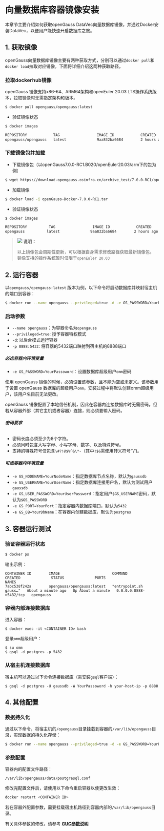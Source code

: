 # 向量数据库容器镜像安装
本章节主要介绍如何获取openGauss DataVec向量数据库镜像，并通过Docker安装DataVec，以便用户能快速开启数据库之旅。

## 1. 获取镜像
openGauss向量数据库镜像主要有两种获取方式，分别可以通过`docker pull`和`docker load`拉取对应镜像，下面将详细介绍这两种获取路径。
### 拉取dockerhub镜像
openGauss 镜像支持x86-64、ARM64架构和openEuler 20.03 LTS操作系统版本，拉取镜像时无需指定架构和版本。

```bash
$ docker pull opengauss/opengauss:latest
```
- 验证镜像状态
```bash
$ docker images

REPOSITORY            TAG                 IMAGE ID            CREATED             SIZE
opengauss/opengauss   latest              9aa832ba6684        2 hours ago         1.44GB
```

### 下载镜像包并加载
- 下载镜像包（以openGauss7.0.0-RC1.B020/openEuler20.03/arm下的包为例）
``` bash
$ wget https://download-opengauss.osinfra.cn/archive_test/7.0.0-RC1/openGauss7.0.0-RC1.B020/openEuler20.03/arm/openGauss-Docker-7.0.0-RC1.tar
```
- 加载镜像
``` bash
$ docker load -i openGauss-Docker-7.0.0-RC1.tar
```
- 验证镜像状态
```bash
$ docker images

REPOSITORY          TAG                 IMAGE ID            CREATED             SIZE
opengauss          latest              9aa832ba6684        2 hours ago         1.44GB
```
>![](public_sys-resources/icon-note.gif) **说明：**
> 
> 以上镜像包会周期性更新，可以根据自身需求修改路径获取最新镜像包。<br>
> 镜像支持的操作系统暂时仅限于`openEuler 20.03`


## 2. 运行容器
以`opengauss/opengauss:latest` 版本为例，以下命令将启动数据库并映射宿主机的端口到容器：
```bash
$ docker run --name opengauss --privileged=true -d -e GS_PASSWORD=YourPassoword -p 8888:5432 opengauss/opengauss:latest
```

### 启动参数
-   `--name opengauss`：为容器命名为`opengauss`
-   `--privileged=true`: 授予容器特权模式
-   `-d`: 以后台模式运行容器
-   `-p 8888:5432`: 将容器的5432端口映射到宿主机的8888端口

##### 必选容器内环境变量
-   `-e GS_PASSWORD=YourPassoword`：设置数据库超级用户`omm`密码

使用 openGauss 镜像的时候，必须设置该参数，且不能为空或未定义。该参数用于设置 openGauss 数据库的超级用户`omm`。安装过程中将默认创建omm超级用户，该用户名目前无法更改。

openGauss 镜像配置了本地信任机制，因此在容器内连接数据库时无需密码，但若从容器外部（其它主机或者容器）连接，则必须要输入密码。

###### **密码要求**

-   密码长度必须至少为8个字符。
-   必须同时包含大写字母、小写字母、数字、以及特殊符号。
-   支持的特殊符号仅包含`\#?!@$%^&\*-`（其中`!$&`需使用转义符号”\“)。

##### 可选容器内环境变量
-   `-e GS_NODENAME=YourNodeName`：指定数据库节点名称，默认为`gaussdb`
-   `-e GS_USERNAME=YourUserName`：指定数据库连接用户名，默认为测试用户`gaussdb`
-   `-e GS_USER_PASSWORD=YourUserPassword`：指定用户`$GS_USERNAME`密码，默认为`$GS_PASSWORD`
-   `-e GS_PORT=YourPort`：指定容器内数据库端口，默认为`5432`
-   `-e GS_DB=YourDbName`：在容器内创建数据库，默认为`postgres`



## 3. 容器运行测试
### 验证容器运行状态
```bash
$ docker ps 
```
输出示例：
```
CONTAINER ID        IMAGE                        COMMAND                  CREATED              STATUS              PORTS                    NAMES
7abc538f242a        opengauss/opengauss:latest   "entrypoint.sh gauss…"   About a minute ago   Up About a minute   0.0.0.0:8888->5432/tcp   opengauss
```

### 容器内部连接数据库

进入容器：
```
$ docker exec -it <CONTAINER ID> bash
```

登录`omm`超级用户：
```
$ su omm
$ gsql -d postgres -p 5432
```

### 从宿主机连接数据库

宿主机可以通过以下命令连接数据库（需安装`gsql`客户端）：
```shell
$ gsql -d postgres -U gaussdb -W YourPassoword -h your-host-ip -p 8888 
```

## 4. 其他配置
### 数据持久化

通过以下命令，将宿主机的`/opengauss`目录挂载到容器的`/var/lib/opengauss`目录，实现数据的持久化存储：
```bash
$ docker run --name opengauss --privileged=true -d -e GS_PASSWORD=YourPassoword -v /opengauss:/var/lib/opengauss opengauss/opengauss:latest
```

### 参数配置<a name="zh-cn_topic_0283136491_section973016196416"></a>
容器内的配置文件路径：
```
/var/lib/opengauss/data/postgresql.conf
```

修改完配置文件后，请使用以下命令重启容器以使更改生效：
```bash
docker restart <CONTAINER ID>
```
若在容器外配置参数，需要挂载宿主机路径到容器内部的`/var/lib/opengauss`目录。

有关具体参数的修改，请参考 **[GUC参数说明](../DatabaseReference/GUC参数说明.md)**  